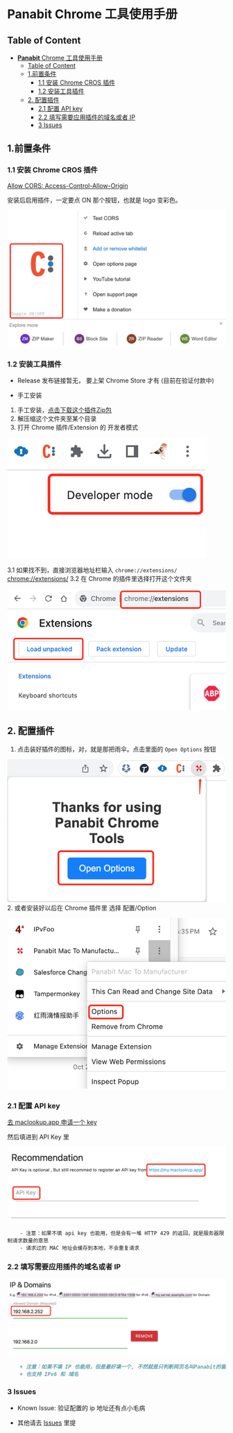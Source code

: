 # **Panabit** Chrome 工具使用手册

## Table of Content

- [**Panabit** Chrome 工具使用手册](#panabit-chrome-工具使用手册)
  - [Table of Content](#table-of-content)
  - [1.前置条件](#1前置条件)
    - [1.1 安装 Chrome CROS 插件](#11-安装-chrome-cros-插件)
    - [1.2 安装工具插件](#12-安装工具插件)
  - [2. 配置插件](#2-配置插件)
    - [2.1 配置 API key](#21-配置-api-key)
    - [2.2 填写需要应用插件的域名或者 IP](#22-填写需要应用插件的域名或者-ip)
    - [3 Issues](#3-issues)

## 1.前置条件

### 1.1 安装 Chrome CROS 插件

[Allow CORS: Access-Control-Allow-Origin](https://chrome.google.com/webstore/detail/allow-cors-access-control/lhobafahddgcelffkeicbaginigeejlf)

安装后启用插件，一定要点 ON 那个按钮，也就是 logo 变彩色。

![CROS](images/cros.png)

### 1.2 安装工具插件

- Release 发布链接暂无， 要上架 Chrome Store 才有 (目前在验证付款中)

- 手工安装

1. 手工安装，[点击下载这个插件Zip包](https://github.com/unizhu/panabit-chrome-addon/archive/refs/heads/main.zip)
2. 解压缩这个文件夹至某个目录
3. 打开 Chrome 插件/Extension 的 开发者模式

![img](images/devmode.png)

3.1 如果找不到，直接浏览器地址栏输入 `chrome://extensions/` [chrome://extensions/](chrome://extensions/)
3.2 在 Chrome 的插件里选择打开这个文件夹

![img](images/add2chrome.png)

## 2. 配置插件

1. 点击装好插件的图标，对，就是那把雨伞。点击里面的 `Open Options` 按钮

![img](images/popup.png)
2. 或者安装好以后在 Chrome 插件里 选择 配置/Option

![Find Option](images/option.png)

### 2.1 配置 API key

[去 maclookup.app 申请一个 key](https://my.maclookup.app/)

然后填进到 API Key 里

![img](images/apikey.png)

```text
    - 注意：如果不填 api key 也能用，但是会有一堆 HTTP 429 的返回，就是服务器限制请求数量的意思
    - 请求过的 MAC 地址会缓存到本地，不会重复请求
```

### 2.2 填写需要应用插件的域名或者 IP

![img](images/ipdomain.png)

```markdown
    + 注意：如果不填 IP 也能用，但是最好填一个, 不然就是只判断网页名叫Panabit的窗口
    + 也支持 IPv6 和 域名
```

### 3 Issues

- Known Issue: 验证配置的 ip 地址还有点小毛病
  
- 其他请去 [Issues](https://github.com/unizhu/panabit-chrome-addon/issues) 里提
